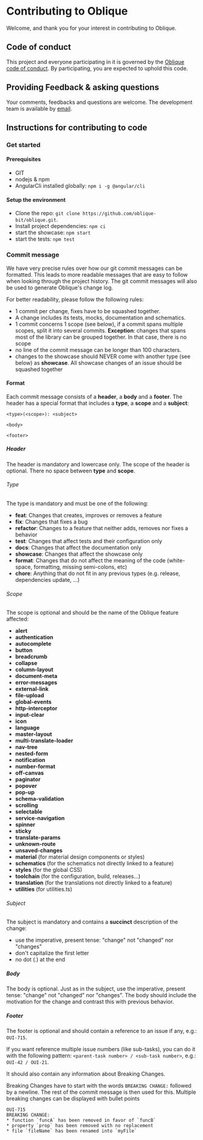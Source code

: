 # Contributing to Oblique

Welcome, and thank you for your interest in contributing to Oblique.

## Code of conduct

This project and everyone participating in it is governed by the [Oblique code of conduct](CODE_OF_CONDUCT.md). By participating, you are expected to uphold this code.

## Providing Feedback & asking questions

Your comments, feedbacks and questions are welcome.
The development team is available by [email](mailto:Oblique@bit.admin.ch).

## Instructions for contributing to code

### Get started

#### Prerequisites

- GIT
- nodejs & npm
- AngularCli installed globally: `npm i -g @angular/cli`

#### Setup the environment

- Clone the repo: `git clone https://github.com/oblique-bit/oblique.git`.
- Install project dependencies: `npm ci`
- start the showcase: `npm start`
- start the tests: `npm test`

### Commit message

We have very precise rules over how our git commit messages can be formatted. This leads to more readable messages that are easy to follow when looking
through the project history. The git commit messages will also be used to generate Oblique's change log.

For better readability, please follow the following rules:

- 1 commit per change, fixes have to be squashed together.
- A change includes its tests, mocks, documentation and schematics.
- 1 commit concerns 1 scope (see below), if a commit spans multiple scopes, split it into several commits. **Exception**: changes that spans most of the library can be grouped together. In that case, there is no scope
- no line of the commit message can be longer than 100 characters.
- changes to the showcase should NEVER come with another type (see below) as **showcase**. All showcase changes of an issue should be squashed together

#### Format

Each commit message consists of a **header**, a **body** and a **footer**. The header has a special format that includes a **type**, a **scope** and a
**subject**:

    <type>(<scope>): <subject>

    <body>

    <footer>

##### Header

The header is mandatory and lowercase only. The scope of the header is optional. There no space between **type** and **scope**.

###### Type

The type is mandatory and must be one of the following:

- **feat**: Changes that creates, improves or removes a feature
- **fix**: Changes that fixes a bug
- **refactor**: Changes to a feature that neither adds, removes nor fixes a behavior
- **test**: Changes that affect tests and their configuration only
- **docs**: Changes that affect the documentation only
- **showcase**: Changes that affect the showcase only
- **format**: Changes that do not affect the meaning of the code (white-space, formatting, missing semi-colons, etc)
- **chore**: Anything that do not fit in any previous types (e.g. release, dependencies update, ...)

###### Scope

The scope is optional and should be the name of the Oblique feature affected:

- **alert**
- **authentication**
- **autocomplete**
- **button**
- **breadcrumb**
- **collapse**
- **column-layout**
- **document-meta**
- **error-messages**
- **external-link**
- **file-upload**
- **global-events**
- **http-interceptor**
- **input-clear**
- **icon**
- **language**
- **master-layout**
- **multi-translate-loader**
- **nav-tree**
- **nested-form**
- **notification**
- **number-format**
- **off-canvas**
- **paginator**
- **popover**
- **pop-up**
- **schema-validation**
- **scrolling**
- **selectable**
- **service-navigation**
- **spinner**
- **sticky**
- **translate-params**
- **unknown-route**
- **unsaved-changes**
- **material** (for material design components or styles)
- **schematics** (for the schematics not directly linked to a feature)
- **styles** (for the global CSS)
- **toolchain** (for the configuration, build, releases...)
- **translation** (for the translations not directly linked to a feature)
- **utilities** (for utilities.ts)

###### Subject

The subject is mandatory and contains a **succinct** description of the change:

- use the imperative, present tense: "change" not "changed" nor "changes"
- don't capitalize the first letter
- no dot (.) at the end

##### Body

The body is optional.
Just as in the subject, use the imperative, present tense: "change" not "changed" nor "changes". The body should include the motivation for the change and contrast this with previous behavior.

##### Footer

The footer is optional and should contain a reference to an issue if any, e.g.: `OUI-715`.

If you want reference multiple issue numbers (like sub-tasks), you can do it with the following pattern: `<parent-task number> / <sub-task number>`, e.g.: `OUI-42 / OUI-21`.

It should also contain any information about Breaking Changes.

Breaking Changes have to start with the words `BREAKING CHANGE:` followed by a newline. The rest of the commit message is then used for this. Multiple breaking changes can be displayed with bullet points

    OUI-715
    BREAKING CHANGE:
    * function `funcA` has been removed in favor of `funcB`
    * property `prop` has been removed with no replacement
    * file `fileName` has been renamed into `myFile`
